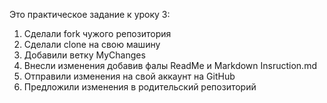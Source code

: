 Это практическое задание к уроку 3:

1. Сделали fork чужого репозитория
2. Сделали clone на свою машину
3. Добавили ветку MyChanges
4. Внесли изменения добавив фалы ReadMe и Markdown Insruction.md
5. Отправили изменения на свой аккаунт на GitHub
6. Предложили изменения в родительский репозиторий